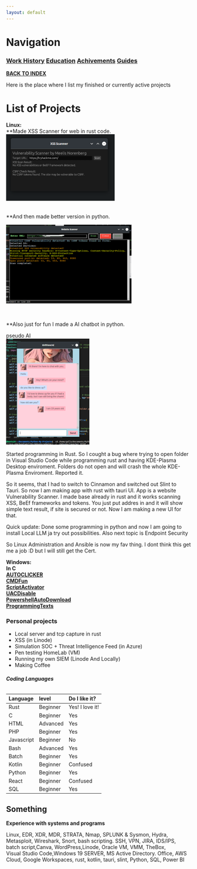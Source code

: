 ```yaml
---
layout: default
---
```



# Navigation<br>
### **[Work History](WorkHistory.md)   [Education](Education.md)   [Achivements](Achivements.md)   [Guides](Guides.md)**<br>

**[BACK TO INDEX](index.md)**



Here is the place where I list my finished or currently active projects

# List of Projects

**Linux:**<br>
**Made XSS Scanner for web in rust code.<br>
![ScannerRust.png](ScannerRust.png)

<br>
**And then made better version in python.<br>

![ScannerPython.png](ScannerPython.png)

<br>

**Also just for fun I made a AI chatbot in python.<br>

pseudo AI<br>
![ChatbotPython.png](ChatbotPython.png)
<br>


Started programming in Rust. So I cought a bug where trying to open folder in Visual Studio Code while programming rust and having KDE-Plasma Desktop enviroment. Folders do not open and will crash the whole KDE-Plasma Enviroment. Reported it.

So it seems, that I had to switch to Cinnamon and switched out Slint to Tauri. So now I am making app  with rust with tauri UI. App is a website Vulnerability Scanner. I made base already in rust and it works scanning XSS, BeEf frameworks and tokens. You just put addres in and it will show simple text result, if site is secured or not. Now I am making a new UI for that.

Quick update: Done some programming in python and now I am going to install Local LLM ja try out possibilities. Also next topic is Endpoint Security

So Linux Administration and Ansible is now my fav thing. I dont think this get me a job :D but I will still get the Cert.


**Windows:**<br>
**In C**<br>
**[AUTOCLICKER](AUTOCLICKER_BY_GALLOGETAv1.exe)**<br>
**[CMDFun](CMDfun.bat)**<br>
**[ScriptActivator](SkriptActivator.bat)**<br>
**[UACDisable](UACDisable.bat)**<br>
**[PowershellAutoDownload](powerskriptv1.ps1)**<br>
**[ProgrammingTexts](program.txt.txt)**<br>


### Personal projects
* Local server and tcp capture in rust
* XSS (in Linode)
* Simulation SOC + Threat Intelligence Feed (in Azure)
* Pen testing HomeLab (VM)
* Running my own SIEM (Linode And Locally)
* Making Coffee


###### **Coding Languages**

| Language        | level          | Do I like it? |
|:-------------|:------------------|:------|
| Rust                      | Beginner | Yes! I love it!  |
| C           | Beginner   | Yes  |
| HTML                      | Advanced | Yes  |
| PHP           | Beginner   | Yes  |
| Javascript                      | Beginner | No  |
| Bash           | Advanced   | Yes  |
| Batch                      | Beginner | Yes  |
| Kotlin           | Beginner   | Confused |
| Python                      | Beginner | Yes  |
| React           | Beginner   | Confused |
| SQL           | Beginner   | Yes |










## Something
**Experience with systems and programs**

Linux, EDR, XDR, MDR, STRATA, Nmap, SPLUNK & Sysmon, Hydra, Metasploit, Wireshark, Snort, bash scripting. SSH, VPN, JIRA, IDS/IPS, batch script,Canva, WordPress,Linode, Oracle VM, VMM, TheBox, <br>
Visual Studio Code,Windows 19 SERVER, MS Active Directory. Office, AWS Cloud, Google Workspaces, rust, kotlin, tauri, slint, Python, SQL, Power BI<br>

